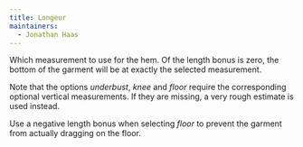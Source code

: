```yaml
---
title: Longeur
maintainers:
  - Jonathan Haas
---
```


Which measurement to use for the hem.
Of the length bonus is zero, the bottom of the garment will be at exactly the selected measurement.

Note that the options _underbust_, _knee_ and _floor_ require the corresponding optional vertical measurements.
If they are missing, a very rough estimate is used instead.

Use a negative length bonus when selecting _floor_ to prevent the garment from actually dragging on the floor.
